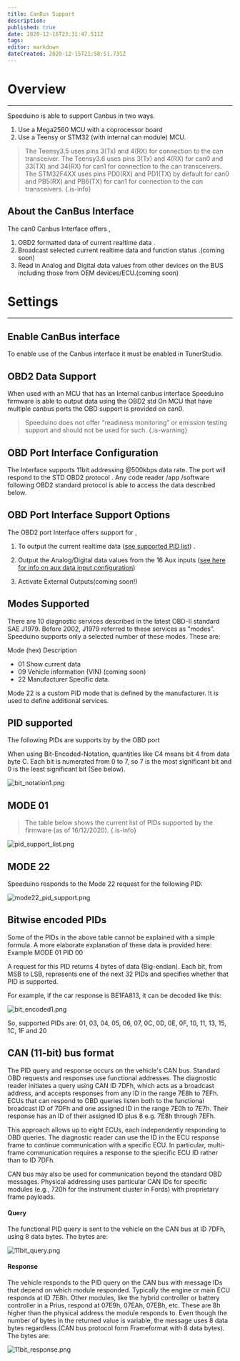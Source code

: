 ```yaml
---
title: CanBus Support
description: 
published: true
date: 2020-12-16T23:31:47.511Z
tags: 
editor: markdown
dateCreated: 2020-12-15T21:58:51.731Z
---
```


# Overview
--------

Speeduino is able to support Canbus in two ways.

1. Use a Mega2560 MCU with a coprocessor board
2. Use a Teensy or STM32 (with internal can module) MCU.

> The Teensy3.5 uses pins 3(Tx) and 4(RX) for connection to the can transceiver.
> The Teensy3.6 uses pins 3(Tx) and 4(RX) for can0 and 33(TX) and 34(RX) for can1 for connection to the can transceivers.
> The STM32F4XX uses pins PD0(RX) and PD1(TX) by default for can0 and PB5(RX) and PB6(TX) for can1 for connection to the can transceivers.
{.is-info}

## About the CanBus Interface
The can0 Canbus Interface offers ,

  1. OBD2 formatted data of current realtime data .
  2. Broadcast selected current realtime data and function status .(coming soon)
  3. Read in Analog and Digital data values from other devices on the BUS including those from OEM devices/ECU.(coming soon)

# Settings
--------

## Enable CanBus interface

To enable use of the Canbus interface it must be enabled in TunerStudio.

## OBD2 Data Support

When used with an MCU that has an Internal canbus interface Speeduino firmware is able to output data using the OBD2 std 
On MCU that have multiple canbus ports the OBD support is provided on can0.
> Speeduino does not offer “readiness monitoring” or emission testing support and should not be used for such.
{.is-warning}


## OBD Port Interface Configuration 

The Interface supports 11bit addressing @500kbps data rate.
The port will respond to the STD OBD2 protocol .
Any code reader /app /software following OBD2 standard protocol is able to access the data described below.

## OBD Port Interface Support Options

The OBD2 port Interface offers support for ,

   1. To output the current realtime data ([see supported PID list](#PID_supported"wikilink")) . 
   
   2. Output the Analog/Digital data values from the 16 Aux inputs ([see here for info on aux data input configuration](/en/configuration/Auxillary_IO_Configuration))
   3. Activate External Outputs(coming soon!)

## Modes Supported
 There are 10 diagnostic services described in the latest OBD-II standard SAE J1979. Before 2002, J1979 referred to these services as "modes".
 Speeduino supports only a selected number of these modes. These are:

Mode (hex) 	Description
- 01   Show current data
- 09   Vehicle information (VIN)  (coming soon)
- 22   Manufacturer Specific data.

Mode 22 is a custom PID mode that is defined by the manufacturer. It is used to define additional services.

## PID supported

The following PIDs are supports by by the OBD port

When using Bit-Encoded-Notation, quantities like C4 means bit 4 from data byte C. Each bit is numerated from 0 to 7, so 7 is the most significant bit and 0 is the least significant bit (See below).

![bit_notation1.png](/bit_notation1.png)

## MODE 01

> The table below shows the current list of PIDs supported by the firmware (as of 16/12/2020).
{.is-info}


![pid_support_list.png](/pid_support_list.png)

## MODE 22

Speeduino responds to the Mode 22 request for the following PID: 

![mode22_pid_support.png](/mode22_pid_support.png)

## Bitwise encoded PIDs

Some of the PIDs in the above table cannot be explained with a simple formula. A more elaborate explanation of these data is provided here:
Example MODE 01 PID 00

A request for this PID returns 4 bytes of data (Big-endian). Each bit, from MSB to LSB, represents one of the next 32 PIDs and specifies whether that PID is supported.

For example, if the car response is BE1FA813, it can be decoded like this:

![bit_encoded1.png](/bit_encoded1.png)

So, supported PIDs are: 01, 03, 04, 05, 06, 07, 0C, 0D, 0E, 0F, 10, 11, 13, 15, 1C, 1F and 20 

## CAN (11-bit) bus format

The PID query and response occurs on the vehicle's CAN bus. Standard OBD requests and responses use functional addresses. The diagnostic reader initiates a query using CAN ID 7DFh, which acts as a broadcast address, and accepts responses from any ID in the range 7E8h to 7EFh. ECUs that can respond to OBD queries listen both to the functional broadcast ID of 7DFh and one assigned ID in the range 7E0h to 7E7h. Their response has an ID of their assigned ID plus 8 e.g. 7E8h through 7EFh.

This approach allows up to eight ECUs, each independently responding to OBD queries. The diagnostic reader can use the ID in the ECU response frame to continue communication with a specific ECU. In particular, multi-frame communication requires a response to the specific ECU ID rather than to ID 7DFh.

CAN bus may also be used for communication beyond the standard OBD messages. Physical addressing uses particular CAN IDs for specific modules (e.g., 720h for the instrument cluster in Fords) with proprietary frame payloads.

#### Query

The functional PID query is sent to the vehicle on the CAN bus at ID 7DFh, using 8 data bytes. 
The bytes are:

![11bit_query.png](/11bit_query.png)

#### Response

The vehicle responds to the PID query on the CAN bus with message IDs that depend on which module responded. Typically the engine or main ECU responds at ID 7E8h. Other modules, like the hybrid controller or battery controller in a Prius, respond at 07E9h, 07EAh, 07EBh, etc. These are 8h higher than the physical address the module responds to. Even though the number of bytes in the returned value is variable, the message uses 8 data bytes regardless (CAN bus protocol form Frameformat with 8 data bytes). 
The bytes are:

![11bit_response.png](/11bit_response.png)



 








